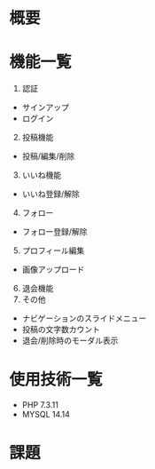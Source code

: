 # 概要

# 機能一覧
1.  認証
- サインアップ
- ログイン
2. 投稿機能
- 投稿/編集/削除
3. いいね機能
- いいね登録/解除
4. フォロー
- フォロー登録/解除
5. プロフィール編集
- 画像アップロード
6. 退会機能
7. その他
- ナビゲーションのスライドメニュー
- 投稿の文字数カウント
- 退会/削除時のモーダル表示

# 使用技術一覧
- PHP 7.3.11
- MYSQL 14.14
# 課題
